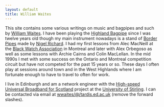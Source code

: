 ```yaml
---
layout: default
title: William Waites
---
```


This site contains some various writings on music and bagpipes and
such by [William Waites]. I have been playing the [Highland Bagpipe]
since I was twelve years old though my main instrument nowadays is a
stand of [Border Pipes] made by [Nigel Richard]. I had my first
lessons from Alec MacNeill at the [Black Watch Association] in
Montreal and later with Alex Orbegoso as well as some lessons with
Archie Cairns and Colin MacLellan. In the mid 1990s I met with some
success on the Ontario and Montreal competition circuit but have not
competed for the past 15 years or so. These days I often play at
sessions around town and in the West Highlands where I am fortunate
enough to have to travel to often for work.

I live in Edinburgh and am a network engineer with the [High-speed
Universal Broadband for Scotland] project at the [University of
Stirling]. I can be contacted via email at
[wwaites/@/tardis.ed.ac.uk](mailto:wwaites/@/tardis.ed.ac.uk)
(remove the forward slashes).

[William Waites]: http://river.styx.org/ww/
[Highland Bagpipe]: https://wikipedia.org/wiki/Great_Highland_Bagpipe
[Border Pipes]: https://wikipedia.org/wiki/Border_pipes
[Nigel Richard]: http://www.garviebagpipes.co.uk/
[Black Watch Association]: http://www.blackwatchcanada.com/
[High-speed Universal Broadband for Scotland]: http://www.tegola.org.uk/
[University of Stirling]: http://www.cs.stir.ac.uk/

